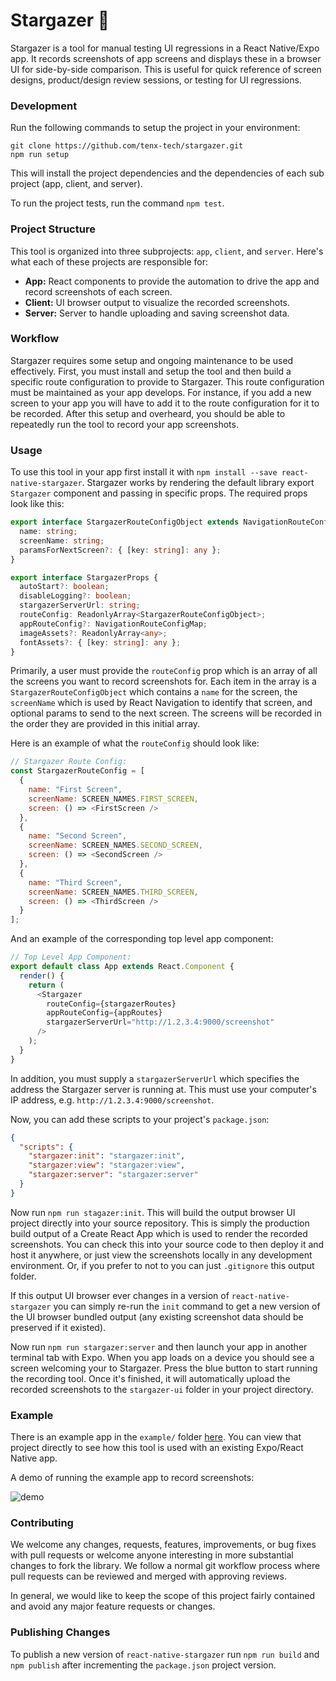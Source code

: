 # Stargazer 🔭

Stargazer is a tool for manual testing UI regressions in a React Native/Expo app. It records screenshots of app screens and displays these in a browser UI for side-by-side comparison. This is useful for quick reference of screen designs, product/design review sessions, or testing for UI regressions.

### Development

Run the following commands to setup the project in your environment:

```
git clone https://github.com/tenx-tech/stargazer.git
npm run setup
```

This will install the project dependencies and the dependencies of each sub project (app, client, and server).

To run the project tests, run the command `npm test`.

### Project Structure

This tool is organized into three subprojects: `app`, `client`, and `server`. Here's what each of these projects are responsible for:

* **App:** React components to provide the automation to drive the app and record screenshots of each screen.
* **Client:** UI browser output to visualize the recorded screenshots.
* **Server:** Server to handle uploading and saving screenshot data.

### Workflow

Stargazer requires some setup and ongoing maintenance to be used effectively. First, you must install and setup the tool and then build a specific route configuration to provide to Stargazer. This route configuration must be maintained as your app develops. For instance, if you add a new screen to your app you will have to add it to the route configuration for it to be recorded. After this setup and overheard, you should be able to repeatedly run the tool to record your app screenshots.

### Usage

To use this tool in your app first install it with `npm install --save react-native-stargazer`. Stargazer works by rendering the default library export `Stargazer` component and passing in specific props. The required props look like this:

```ts
export interface StargazerRouteConfigObject extends NavigationRouteConfig {
  name: string;
  screenName: string;
  paramsForNextScreen?: { [key: string]: any };
}

export interface StargazerProps {
  autoStart?: boolean;
  disableLogging?: boolean;
  stargazerServerUrl: string;
  routeConfig: ReadonlyArray<StargazerRouteConfigObject>;
  appRouteConfig?: NavigationRouteConfigMap;
  imageAssets?: ReadonlyArray<any>;
  fontAssets?: { [key: string]: any };
}
```

Primarily, a user must provide the `routeConfig` prop which is an array of all the screens you want to record screenshots for. Each item in the array is a `StargazerRouteConfigObject` which contains a `name` for the screen, the `screenName` which is used by React Navigation to identify that screen, and optional params to send to the next screen. The screens will be recorded in the order they are provided in this initial array.

Here is an example of what the `routeConfig` should look like:

```js
// Stargazer Route Config:
const StargazerRouteConfig = [
  {
    name: "First Screen",
    screenName: SCREEN_NAMES.FIRST_SCREEN,
    screen: () => <FirstScreen />
  },
  {
    name: "Second Screen",
    screenName: SCREEN_NAMES.SECOND_SCREEN,
    screen: () => <SecondScreen />
  },
  {
    name: "Third Screen",
    screenName: SCREEN_NAMES.THIRD_SCREEN,
    screen: () => <ThirdScreen />
  }
];
```

And an example of the corresponding top level app component:

```js
// Top Level App Component:
export default class App extends React.Component {
  render() {
    return (
      <Stargazer
        routeConfig={stargazerRoutes}
        appRouteConfig={appRoutes}
        stargazerServerUrl="http://1.2.3.4:9000/screenshot"
      />
    );
  }
}
```

In addition, you must supply a `stargazerServerUrl` which specifies the address the Stargazer server is running at. This must use your computer's IP address, e.g. `http://1.2.3.4:9000/screenshot`.

Now, you can add these scripts to your project's `package.json`:

```json
{
  "scripts": {
    "stargazer:init": "stargazer:init",
    "stargazer:view": "stargazer:view",
    "stargazer:server": "stargazer:server"
  }
}
```

Now run `npm run stagazer:init`. This will build the output browser UI project directly into your source repository. This is simply the production build output of a Create React App which is used to render the recorded screenshots. You can check this into your source code to then deploy it and host it anywhere, or just view the screenshots locally in any development environment. Or, if you prefer to not to you can just `.gitignore` this output folder.

If this output UI browser ever changes in a version of `react-native-stargazer` you can simply re-run the `init` command to get a new version of the UI browser bundled output (any existing screenshot data should be preserved if it existed).

Now run `npm run stargazer:server` and then launch your app in another terminal tab with Expo. When you app loads on a device you should see a screen welcoming your to Stargazer. Press the blue button to start running the recording tool. Once it's finished, it will automatically upload the recorded screenshots to the `stargazer-ui` folder in your project directory.

### Example

There is an example app in the `example/` folder [here](https://github.com/tenx-tech/stargazer/tree/master/example). You can view that project directly to see how this tool is used with an existing Expo/React Native app.

A demo of running the example app to record screenshots:

![demo](https://user-images.githubusercontent.com/18126719/56736610-33e8d700-679b-11e9-8bb3-5a86e374fc29.gif)


### Contributing

We welcome any changes, requests, features, improvements, or bug fixes with pull requests or welcome anyone interesting in more substantial changes to fork the library. We follow a normal git workflow process where pull requests can be reviewed and merged with approving reviews.

In general, we would like to keep the scope of this project fairly contained and avoid any major feature requests or changes.

### Publishing Changes

To publish a new version of `react-native-stargazer` run `npm run build` and `npm publish` after incrementing the `package.json` project version.